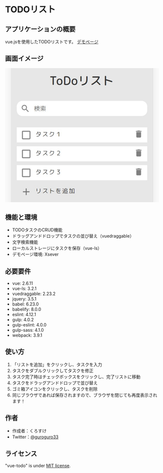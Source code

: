 # TODOリスト
 
## アプリケーションの概要
 
vue.jsを使用したTODOリストです。
[デモページ](https://kurosuke-web.com/todo/)

## 画面イメージ ##
 
![TOPイメージ](twitter-card.jpg)
 
## 機能と環境
 
- TODOタスクのCRUD機能
- ドラッグアンドドロップでタスクの並び替え（vuedraggable）
- 文字検索機能
- ローカルストレージにタスクを保存（vue-ls）
- デモページ環境: Xsever
 
## 必要要件
 
- vue: 2.6.11
- vue-ls: 3.2.1
- vuedraggable: 2.23.2
- jquery: 3.5.1
- babel: 6.23.0
- babelify: 8.0.0
- eslint: 4.12.1
- gulp: 4.0.2
- gulp-eslint: 4.0.0
- gulp-sass: 4.1.0
- webpack: 3.9.1
 
## 使い方
 
1. 「リストを追加」をクリックし、タスクを入力
2. タスクをダブルクリックしてタスクを修正
3. タスク完了時はチェックボックスをクリックし、完了リストに移動
4. タスクをドラッグアンドドロップで並び替え
5. ゴミ箱アイコンをクリックし、タスクを削除
6. 同じブラウザであれば保存されますので、ブラウザを閉じても再度表示されます！
 
## 作者

* 作成者：くろすけ
* Twitter：[@guroguro33](https://twitter.com/guroguro33)
 
## ライセンス
 
"vue-todo" is under [MIT license](https://en.wikipedia.org/wiki/MIT_License).